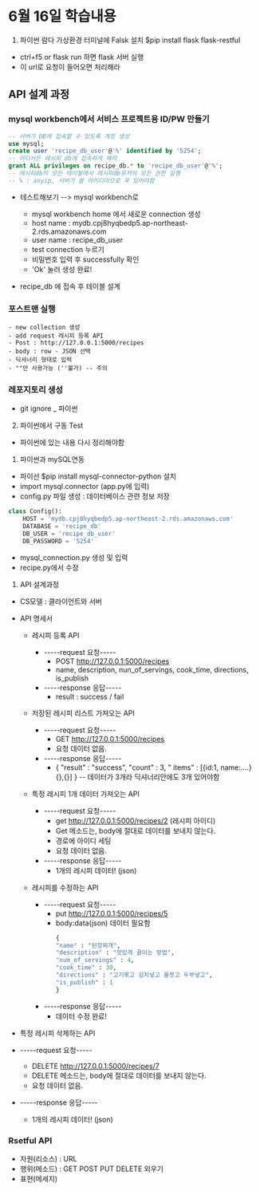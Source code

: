 # 6월 16일 학습내용


1. 파이썬 람다 가상환경 터미널에 Falsk 설치
$pip install flask flask-restful
- ctrl+f5 or flask run 하면 flask 서버 실행
- 이 url로 요청이 들어오면 처리해라


## API 설계 과정
### mysql workbench에서 서비스 프로젝트용 ID/PW 만들기
```SQL
-- 서버가 DB에 접속할 수 있도록 계정 생성
use mysql;
create user 'recipe_db_user'@'%' identified by '5254';
-- 어디서든 레시피 db에 접속하게 해라
grant ALL privileges on recipe_db.* to 'recipe_db_user'@'%';
-- 레시피db의 모든 테이블에서 레시피db유저의 모든 권한 실행
-- % : anyip, 서버가 쓸 아이디이므로 꼭 있어야함
```
- 테스트해보기 --> mysql workbench로
  - mysql workbench home 에서 새로운 connection 생성
  - host name : mydb.cpj8hyqbedp5.ap-northeast-2.rds.amazonaws.com
  - user name : recipe_db_user
  - test connection 누르기 
  - 비밀번호 입력 후 successfully 확인
  - 'Ok' 눌러 생성 완료!
 
- recipe_db 에 접속 후 테이블 설계

### 포스트맨 실행
    - new collection 생성
    - add request 레시피 등록 API
    - Post : http://127.0.0.1:5000/recipes
    - body : row - JSON 선택
    - 딕셔너리 형태로 입력
    - ""만 사용가능 (''불가) -- 주의

### 레포지토리 생성
- git ignore _ 파이썬

2. 파이썬에서 구동 Test
- 파이썬에 있는 내용 다시 정리해야함

1. 파이썬과 mySQL연동
- 파이선 $pip install mysql-connector-python 설치
- import mysql.connector (app.py에 입력)
- config.py 파일 생성 : 데이터베이스 관련 정보 저장

```python
class Config():
    HOST = 'mydb.cpj8hyqbedp5.ap-northeast-2.rds.amazonaws.com'
    DATABASE = 'recipe_db'
    DB_USER = 'recipe_db_user'
    DB_PASSWORD = '5254'
```
- mysql_connection.py 생성 및 입력
- recipe.py에서 수정

   
1. API 설계과정
- CS모델 : 클라이언트와 서버
- API 명세서
  - 레시피 등록 API
    - -----request 요청-----
      - POST http://127.0.0.1:5000/recipes
      - name, description, nun_of_servings, cook_time, directions, is_publish
    - -----response 응답-----
      - result : success / fail

  - 저장된 레시피 리스트 가져오는 API
    - -----request 요청-----
      - GET http://127.0.0.1:5000/recipes
      - 요청 데이터 없음.
    - -----response 응답-----  
      - { "result" : "success",
        "count" : 3,
        " items" : [{id:1, name:....} {},{}] }  -- 데이터가 3개라 딕셔너리안에도 3개 있어야함  


  - 특정 레시피 1개 데이터 가져오는 API
    - -----request 요청-----
      - get http://127.0.0.1:5000/recipes/2 (레시피 아이디)
      - Get 메소드는, body에 절대로 데이터를 보내지 않는다.
      - 경로에 아이디 세팅
      - 요청 데이터 없음.
    - -----response 응답-----  
      - 1개의 레시피 데이터! (json)
  
  - 레시피를 수정하는 API
    - -----request 요청-----
      - put http://127.0.0.1:5000/recipes/5
      - body:data(json) 데이터 필요함
        ```python
        {
        "name" : "된장찌개",
        "description" : "맛있게 끓이는 방법",
        "num_of_servings" : 4,
        "cook_time" : 30,
        "directions" : "고기볶고 김치넣고 물붓고 두부넣고",
        "is_publish" : 1
        }
        ```  
    - -----response 응답-----  
      - 데이터 수정 완료!

 - 특정 레시피 삭제하는 API
  - -----request 요청-----
    - DELETE http://127.0.0.1:5000/recipes/7
    - DELETE 메소드는, body에 절대로 데이터를 보내지 않는다.
    - 요청 데이터 없음.
  - -----response 응답-----  
    - 1개의 레시피 데이터! (json) 


### Rsetful API
- 자원(리소스) : URL
- 행위(메소드) : GET POST PUT DELETE 외우기
- 표현(메세지)